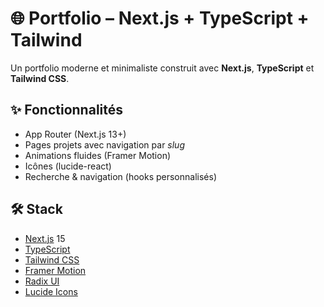 # 🌐 Portfolio – Next.js + TypeScript + Tailwind

Un portfolio moderne et minimaliste construit avec **Next.js**, **TypeScript** et **Tailwind CSS**.

## ✨ Fonctionnalités
- App Router (Next.js 13+)
- Pages projets avec navigation par *slug*
- Animations fluides (Framer Motion)
- Icônes (lucide-react)
- Recherche & navigation (hooks personnalisés)

## 🛠️ Stack
- [Next.js](https://nextjs.org/) 15
- [TypeScript](https://www.typescriptlang.org/)
- [Tailwind CSS](https://tailwindcss.com/)
- [Framer Motion](https://www.framer.com/motion/)
- [Radix UI](https://www.radix-ui.com/)
- [Lucide Icons](https://lucide.dev/)